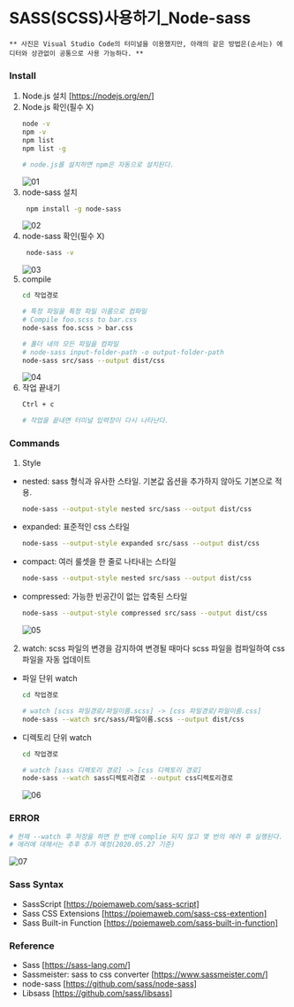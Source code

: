 SASS(SCSS)사용하기_Node-sass
==
~~~
** 사진은 Visual Studio Code의 터미널을 이용했지만, 아래의 같은 방법은(순서는) 에디터와 상관없이 공통으로 사용 가능하다. **
~~~

### Install
1. Node.js 설치 [https://nodejs.org/en/]
2. Node.js 확인(필수 X)
   ~~~bash
   node -v
   npm -v
   npm list
   npm list -g

   # node.js를 설치하면 npm은 자동으로 설치된다.
   ~~~
   ![01](https://user-images.githubusercontent.com/57767002/82981843-da02b280-a027-11ea-8fe9-9a0ce5956621.jpg)
3. node-sass 설치
   ~~~bash
    npm install -g node-sass
   ~~~
   ![02](https://user-images.githubusercontent.com/57767002/82981844-da9b4900-a027-11ea-834e-f3bc528e1384.jpg)
4. node-sass 확인(필수 X)
   ~~~bash
    node-sass -v
   ~~~
   ![03](https://user-images.githubusercontent.com/57767002/82981846-da9b4900-a027-11ea-9b0a-11ea9ca46067.jpg)
5. compile
   ~~~bash
   cd 작업경로

   # 특정 파일을 특정 파일 이름으로 컴파일
   # Compile foo.scss to bar.css
   node-sass foo.scss > bar.css

   # 폴더 내의 모든 파일을 컴파일
   # node-sass input-folder-path -o output-folder-path
   node-sass src/sass --output dist/css
   ~~~
   ![04](https://user-images.githubusercontent.com/57767002/82982216-a70cee80-a028-11ea-952f-2d3f08c3b41f.jpg)
6. 작업 끝내기
   ~~~bash
   Ctrl + c
   
   # 작업을 끝내면 터미널 입력창이 다시 나타난다.
   ~~~
   
### Commands 
1. Style
+ nested: sass 형식과 유사한 스타일. 기본값 옵션을 추가하지 않아도 기본으로 적용.
  ~~~bash
  node-sass --output-style nested src/sass --output dist/css
  ~~~

+ expanded: 표준적인 css 스타일
  ~~~bash
  node-sass --output-style expanded src/sass --output dist/css
  ~~~

+ compact: 여러 룰셋을 한 줄로 나타내는 스타일
  ~~~bash
  node-sass --output-style nested src/sass --output dist/css
  ~~~

+ compressed: 가능한 빈공간이 없는 압축된 스타일
  ~~~bash
  node-sass --output-style compressed src/sass --output dist/css
  ~~~
  ![05](https://user-images.githubusercontent.com/57767002/82981839-d96a1c00-a027-11ea-86b9-b3a3bc5ee799.jpg)
  
2. watch: scss 파일의 변경을 감지하여 변경될 때마다 scss 파일을 컴파일하여 css 파일을 자동 업데이트

+ 파일 단위 watch
  ~~~bash
  cd 작업경로

  # watch [scss 파일경로/파일이름.scss] -> [css 파일경로/파일이름.css]
  node-sass --watch src/sass/파일이름.scss --output dist/css
  ~~~
  
+ 디렉토리 단위 watch
  ~~~bash
  cd 작업경로

  # watch [sass 디렉토리 경로] -> [css 디렉토리 경로]
  node-sass --watch sass디렉토리경로 --output css디렉토리경로
  ~~~
  ![06](https://user-images.githubusercontent.com/57767002/82981841-d96a1c00-a027-11ea-87e1-9528ca8648a1.jpg)
  
  
### ERROR
  ~~~bash
  # 현재 --watch 후 저장을 하면 한 번에 complie 되지 않고 몇 번의 에러 후 실행된다.
  # 에러에 대해서는 추후 추가 예정(2020.05.27 기준)
  ~~~
![07](https://user-images.githubusercontent.com/57767002/82981842-da02b280-a027-11ea-9127-cebcc0808872.jpg)




### Sass Syntax
+ SassScript [https://poiemaweb.com/sass-script]
+ Sass CSS Extensions [https://poiemaweb.com/sass-css-extention]
+ Sass Built-in Function [https://poiemaweb.com/sass-built-in-function]


### Reference
+ Sass [https://sass-lang.com/]
+ Sassmeister: sass to css converter [https://www.sassmeister.com/]
+ node-sass [https://github.com/sass/node-sass]
+ Libsass [https://github.com/sass/libsass]
